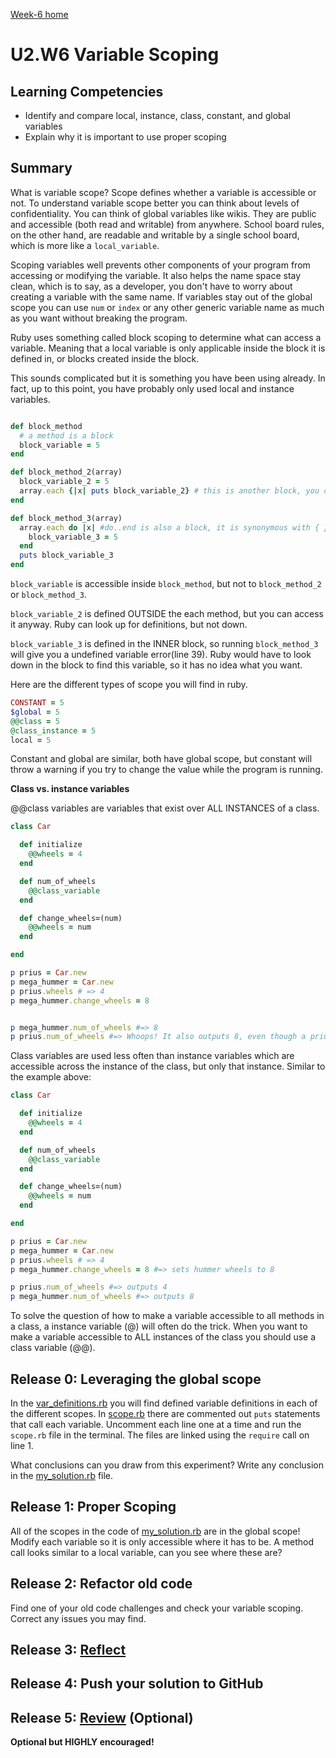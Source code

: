 [Week-6 home](../)

# U2.W6 Variable Scoping

## Learning Competencies
- Identify and compare local, instance, class, constant, and global variables
- Explain why it is important to use proper scoping

## Summary

What is variable scope? Scope defines whether a variable is accessible or not. To understand variable scope better you can think about levels of confidentiality. You can think of global variables like wikis. They are public and accessible (both read and writable) from anywhere. School board rules, on the other hand, are readable and writable by a single school board, which is more like a `local_variable`.

Scoping variables well prevents other components of your program from accessing or modifying the variable. It also helps the name space stay clean, which is to say, as a developer, you don't have to worry about creating a variable with the same name. If variables stay out of the global scope you can use `num` or `index` or any other generic variable name as much as you want without breaking the program.

Ruby uses something called block scoping to determine what can access a variable. Meaning that a local variable is only applicable inside the block it is defined in, or blocks created inside the block.

This sounds complicated but it is something you have been using already. In fact, up to this point, you have probably only used local and instance variables.

```ruby

def block_method
  # a method is a block
  block_variable = 5
end

def block_method_2(array)
  block_variable_2 = 5
  array.each {|x| puts block_variable_2} # this is another block, you can tell by the curly braces
end

def block_method_3(array)
  array.each do |x| #do..end is also a block, it is synonymous with { }
    block_variable_3 = 5
  end
  puts block_variable_3
end
```
`block_variable` is accessible inside `block_method`, but not to `block_method_2` or `block_method_3`.

`block_variable_2` is defined OUTSIDE the each method, but you can access it anyway. Ruby can look up for definitions, but not down.

`block_variable_3` is defined in the INNER block, so running `block_method_3` will give you a undefined variable error(line 39). Ruby would have to look down in the block to find this variable, so it has no idea what you want.

Here are the different types of scope you will find in ruby.

```ruby
CONSTANT = 5
$global = 5
@@class = 5
@class_instance = 5
local = 5
```
Constant and global are similar, both have global scope, but constant will throw a warning if you try to change the value while the program is running.

**Class vs. instance variables**

@@class variables are variables that exist over ALL INSTANCES of a class.

```ruby
class Car

  def initialize
    @@wheels = 4
  end

  def num_of_wheels
    @@class_variable
  end

  def change_wheels=(num)
    @@wheels = num
  end

end

p prius = Car.new
p mega_hummer = Car.new
p prius.wheels # => 4
p mega_hummer.change_wheels = 8


p mega_hummer.num_of_wheels #=> 8
p prius.num_of_wheels #=> Whoops! It also outputs 8, even though a prius only has 4 wheels!

```

Class variables are used less often than instance variables which are accessible across the instance of the class, but only that instance. Similar to the example above:

```ruby
class Car

  def initialize
    @@wheels = 4
  end

  def num_of_wheels
    @@class_variable
  end

  def change_wheels=(num)
    @@wheels = num
  end

end

p prius = Car.new
p mega_hummer = Car.new
p prius.wheels # => 4
p mega_hummer.change_wheels = 8 #=> sets hummer wheels to 8

p prius.num_of_wheels #=> outputs 4
p mega_hummer.num_of_wheels #=> outputs 8

```
To solve the question of how to make a variable accessible to all methods in a class, a instance variable (@) will often do the trick. When you want to make a variable accessible to ALL instances of the class you should use a class variable (@@).

## Release 0: Leveraging the global scope

In the [var_definitions.rb](var_definitions.rb) you will find defined variable definitions in each of the different scopes. In [scope.rb](scope.rb) there are commented out `puts` statements that call each variable. Uncomment each line one at a time and run the `scope.rb` file in the terminal. The files are linked using the `require` call on line 1.

What conclusions can you draw from this experiment? Write any conclusion in the [my_solution.rb](my_solution.rb) file.

## Release 1: Proper Scoping

All of the scopes in the code of [my_solution.rb](my_solution.rb) are in the global scope! Modify each variable so it is only accessible where it has to be. A method call looks similar to a local variable, can you see where these are?

## Release 2: Refactor old code

Find one of your old code challenges and check your variable scoping. Correct any issues you may find.

## Release 3: [Reflect](https://github.com/Devbootcamp/phase-0-handbook/blob/master/coding-references/reflection-guidelines.md)

## Release 4: Push your solution to GitHub

## Release 5: [Review](https://github.com/Devbootcamp/phase-0-handbook/blob/master/coding-references/review.md) (Optional)
**Optional but HIGHLY encouraged!**